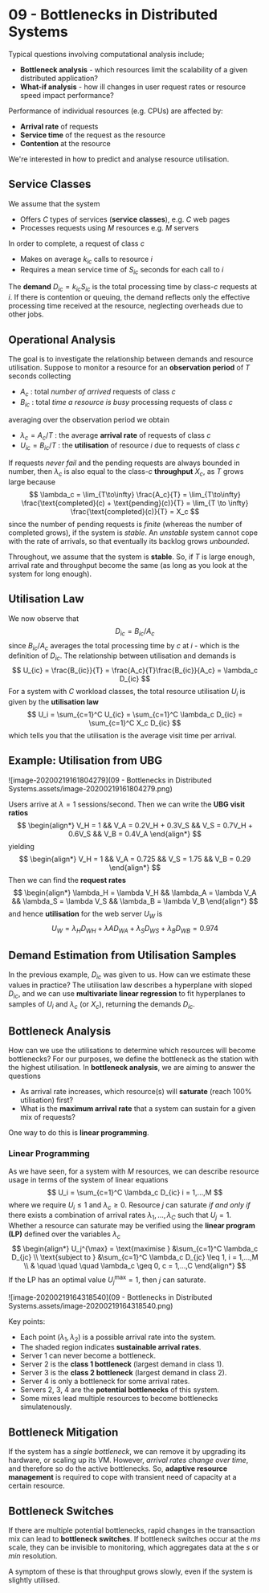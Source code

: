 # 09 - Bottlenecks in Distributed Systems

Typical questions involving computational analysis include;

- **Bottleneck analysis** - which resources limit the scalability of a given distributed application?
- **What-if analysis** - how ill changes in user request rates or resource speed impact performance?

Performance of individual resources (e.g. CPUs) are affected by:

- **Arrival rate** of requests
- **Service time** of the request as the resource
- **Contention** at the resource

We're interested in how to predict and analyse resource utilisation.

## Service Classes

We assume that the system 

- Offers $C$ types of services (**service classes**), e.g. $C$ web pages
- Processes requests using $M$ resources e.g. $M$ servers

In order to complete, a request of class $c$

- Makes on average $k_{ic}$ calls to resource $i$
- Requires a mean service time of $S_{ic}$ seconds for each call to $i$

The **demand** $D_{ic} = k_{ic} S_{ic}$ is the total processing time by class-$c$ requests at $i$. If there is contention or queuing, the demand reflects only the effective processing time received at the resource, neglecting overheads due to other jobs.

## Operational Analysis

The goal is to investigate the relationship between demands and resource utilisation. Suppose to monitor a resource for an **observation period** of $T$ seconds collecting

- $A_c$ : total *number of arrived* requests of class $c$
- $B_{ic}$ : total *time a resource is busy* processing requests of class $c$

averaging over the observation period we obtain

- $\lambda_c = A_c/T$  : the average **arrival rate** of requests of class $c$
- $U_{ic} = B_{ic}/T$ : the **utilisation** of resource $i$ due to requests of class $c$

If requests *never fail* and the pending requests are always bounded in number, then $\lambda_c$ is also equal to the class-$c$ **throughput** $X_c$, as $T$ grows large because
$$
\lambda_c = \lim_{T\to\infty} \frac{A_c}{T} = \lim_{T\to\infty} \frac{\text{completed}(c) + \text{pending}(c)}{T} = \lim_{T \to \infty} \frac{\text{completed}(c)}{T} = X_c
$$
since the number of pending requests is *finite* (whereas the number of completed grows), if the system is *stable*. An *unstable* system cannot cope with the rate of arrivals, so that eventually its backlog grows *unbounded*. 

Throughout, we assume that the system is **stable**. So, if $T$ is large enough, arrival rate and throughput become the same (as long as you look at the system for long enough).

## Utilisation Law

We now observe that
$$
D_{ic} = B_{ic}/A_c
$$
since $B_{ic}/A_c$ averages the total processing time by $c$ at $i$ - which is the definition of $D_{ic}$. The relationship between utilisation and demands is
$$
U_{ic} = \frac{B_{ic}}{T} = \frac{A_c}{T}\frac{B_{ic}}{A_c} = \lambda_c D_{ic}
$$
For a system with $C$ workload classes, the total resource utilisation $U_i$ is given by the **utilisation law**
$$
U_i = \sum_{c=1}^C U_{ic} = \sum_{c=1}^C \lambda_c D_{ic} = \sum_{c=1}^C X_c D_{ic}
$$
which tells you that the utilisation is the average visit time per arrival.  

## Example: Utilisation from UBG

![image-20200219161804279](09 - Bottlenecks in Distributed Systems.assets/image-20200219161804279.png)

Users arrive at $\lambda=1$ sessions/second. Then we can write the **UBG visit ratios**
$$
\begin{align*}
V_H = 1 && V_A = 0.2V_H + 0.3V_S && V_S = 0.7V_H + 0.6V_S && V_B = 0.4V_A
\end{align*}
$$
yielding
$$
\begin{align*}
V_H = 1 && V_A = 0.725 && V_S = 1.75 && V_B = 0.29
\end{align*}
$$
Then we can find the **request rates**
$$
\begin{align*}
\lambda_H = \lambda V_H && \lambda_A = \lambda V_A && \lambda_S = \lambda V_S && \lambda_B = \lambda V_B
\end{align*}
$$
and hence **utilisation** for the web server $U_W$ is 
$$
U_W = \lambda_H D_{WH} + \lambda A D_{WA} + \lambda_S D_{WS} + \lambda_B D_{WB} = 0.974
$$

## Demand Estimation from Utilisation Samples

In the previous example, $D_{ic}$ was given to us. How can we estimate these values in practice? The utilisation law describes a hyperplane with sloped $D_{ic}$, and we can use **multivariate linear regression** to fit hyperplanes to samples of $U_i$ and $\lambda_c$ (or $X_c$), returning the demands $D_{ic}$. 

## Bottleneck Analysis

How can we use the utilisations to determine which resources will become bottlenecks? For our purposes, we define the bottleneck as the station with the highest utilisation. In **bottleneck analysis**, we are aiming to answer the questions

- As arrival rate increases, which resource(s) will **saturate** (reach 100% utilisation) first?
- What is the **maximum arrival rate** that a system can sustain for a given mix of requests?

One way to do this is **linear programming**.

### Linear Programming

As we have seen, for a system with $M$ resources, we can describe resource usage in terms of the system of linear equations
$$
U_i = \sum_{c=1}^C \lambda_c D_{ic} i = 1,...,M
$$
where we require $U_i \leq 1$ and $\lambda_c \geq 0$. Resource $j$ can saturate *if and only if* there exists a combination of arrival rates $\lambda_1,...,\lambda_C$ such that $U_j = 1$. Whether a resource can saturate may be verified using the **linear program (LP)** defined over the variables $\lambda_c$
$$
\begin{align*}
U_j^{\max} = \text{maximise } &\sum_{c=1}^C \lambda_c D_{jc} \\
           \text{subject to } &\sum_{c=1}^C \lambda_c D_{jc} \leq 1, i = 1,...,M \\
                              & \quad \quad \quad \lambda_c \geq 0, c = 1,...,C
\end{align*}
$$
If the LP has an optimal value $U_j^{\max} = 1$, then $j$ can saturate. 

![image-20200219164318540](09 - Bottlenecks in Distributed Systems.assets/image-20200219164318540.png)

Key points:

- Each point $(\lambda_1, \lambda_2)$ is a possible arrival rate into the system.
- The shaded region indicates **sustainable arrival rates**.
- Server 1 can never become a bottleneck.
- Server 2 is the **class 1 bottleneck** (largest demand in class 1).
- Server 3 is the **class 2 bottleneck** (largest demand in class 2).
- Server 4 is only a bottleneck for some arrival rates.
- Servers 2, 3, 4 are the **potential bottlenecks** of this system.
- Some mixes lead multiple resources to become bottlenecks simulatenously.

## Bottleneck Mitigation

If the system has a *single bottleneck*, we can remove it by upgrading its hardware, or scaling up its VM. However, *arrival rates change over time*, and therefore so do the active bottlenecks. So, **adaptive resource management** is required to cope with transient need of capacity at a certain resource.

## Bottleneck Switches

If there are multiple potential bottlenecks, rapid changes in the transaction mix can lead to **bottleneck switches**. If bottleneck switches occur at the $ms$ scale, they can be invisible to monitoring, which aggregates data at the $s$ or $min$ resolution.

A symptom of these is that throughput grows slowly, even if the system is slightly utilised.

